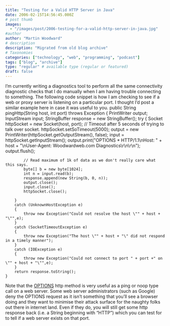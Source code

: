```yaml
---
title: "Testing for a Valid HTTP Server in Java"
date: 2006-02-15T14:56:45.000Z
# post thumb
images:
  - "/images/post/2006-testing-for-a-valid-http-server-in-java.jpg"
#author
author: "Martin Woodward"
# description
description: "Migrated from old blog archive"
# Taxonomies
categories: ["technology", "web", "programming", "podcast"]
tags: ["blog", "archive"]
type: "regular" # available type (regular or featured)
draft: false
---
```


I’m currently writing a diagnostics tool to perform all the same connectivity diagnostic checks that I do manually when I am having trouble connecting to something. The following code snippet is how I am checking to see if a web or proxy server is listening on a particular port. I thought I’d post a similar example here in case it was useful to you.
public String pingHttp(String host, int port) throws Exception
{
PrintWriter output;
InputStream input;
StringBuffer response = new StringBuffer();
try
{
Socket httpSocket = new Socket(host, port);
// Timeout after 5 seconds of trying to talk over socket.
httpSocket.setSoTimeout(5000);
output = new PrintWriter(httpSocket.getOutputStream(), false);
input = httpSocket.getInputStream();
output.print("OPTIONS \* HTTP/1.1\nHost: " + host + "\nUser-Agent: Woodwardweb.com Diagnostics\r\n\r\n");
output.flush();

            // Read maximum of 1k of data as we don't really care what this says.
            byte[] b = new byte[1024];
            int n = input.read(b);
            response.append(new String(b, 0, n));
            output.close();
            input.close();
            httpSocket.close();

        }
        catch (UnknownHostException e)
        {
            throw new Exception("Could not resolve the host \"" + host + "\"",e);
        }
        catch (SocketTimeoutException e)
        {
            throw new Exception("The host \"" + host + "\" did not respond in a timely manner");
        }
        catch (IOException e)
        {
            throw new Exception("Could not connect to port " + port +" on \"" + host + "\"",e);
        }
        return response.toString();
    }

Note that the [OPTIONS](http://www.w3.org/Protocols/rfc2616/rfc2616-sec9.html#sec9.2) http method is very useful as a ping or noop type call on a web server. Some web server administrators (such as Google) deny the OPTIONS request as it isn’t something that you’ll see a browser doing and they want to minimise their attack surface for the naughty folks out there in internet land. Even if they do, you will still get some http response back (i.e. a String beginning with “HTTP”) which you can test for to tell if a web server exists on that port.
